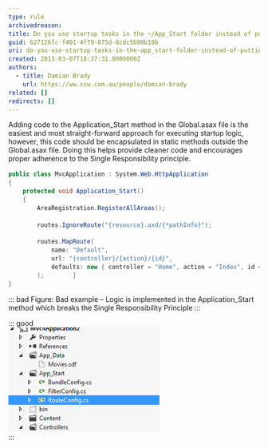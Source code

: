 ```yaml
---
type: rule
archivedreason:
title: Do you use startup tasks in the ~/App_Start folder instead of putting code in Global.asax?
guid: 627126fc-f401-4f79-875d-8cdc5b80b10b
uri: do-you-use-startup-tasks-in-the-app_start-folder-instead-of-putting-code-in-global-asax
created: 2013-03-07T18:37:31.0000000Z
authors:
  - title: Damian Brady
    url: https://ww.ssw.com.au/people/damian-brady
related: []
redirects: []
---
```


Adding code to the Application_Start method in the Global.asax file is the easiest and most straight-forward approach for executing startup logic, however, this code should be encapsulated in static methods outside the Global.asax file. Doing this helps provide cleaner code and encourages proper adherence to the Single Responsibility principle.

<!--endintro-->

```cs
public class MvcApplication : System.Web.HttpApplication
{
    protected void Application_Start()
    {
        AreaRegistration.RegisterAllAreas();

        routes.IgnoreRoute("{resource}.axd/{*pathInfo}");

        routes.MapRoute(
            name: "Default",
            url: "{controller}/{action}/{id}",
            defaults: new { controller = "Home", action = "Index", id = UrlParameter.Optional }
        );        }
}
```

::: bad
Figure: Bad example – Logic is implemented in the Application_Start method which breaks the Single Responsibility Principle
:::

::: good  
![Figure: Good example – Startup tasks are called from the Application_Start method but are located in the App_Start folder](startup-task.jpg)  
:::
